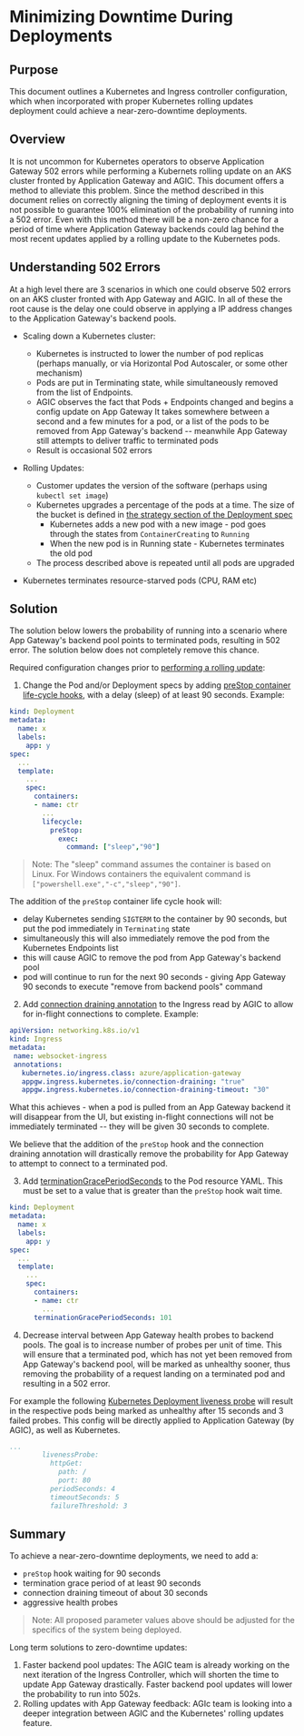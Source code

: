 # Minimizing Downtime During Deployments

## Purpose
This document outlines a Kubernetes and Ingress controller configuration, which when incorporated with proper Kubernetes rolling updates deployment could achieve a near-zero-downtime deployments.

## Overview
It is not uncommon for Kubernetes operators to observe Application Gateway 502 errors while performing a Kubernets rolling update on an AKS cluster fronted by Application Gateway and AGIC. This document offers a method to alleviate this problem. Since the method described in this document relies on correctly aligning the timing of deployment events it is not possible to guarantee 100% elimination of the probability of running into a 502 error. Even with this method there will be a non-zero chance for a period of time where Application Gateway backends could lag behind the most recent updates applied by a rolling update to the Kubernetes pods.

## Understanding 502 Errors
At a high level there are 3 scenarios in which one could observe 502 errors on an AKS cluster fronted with App Gateway and AGIC. In all of these the root cause is the delay one could observe in applying a IP address changes to the Application Gateway's backend pools.

  - Scaling down a Kubernetes cluster:
    - Kubernetes is instructed to lower the number of pod replicas (perhaps manually, or via Horizontal Pod Autoscaler, or some other mechanism)
    - Pods are put in Terminating state, while simultaneously removed from the list of Endpoints.
    - AGIC observes the fact that Pods + Endpoints changed and begins a config update on App Gateway
     It takes somewhere between a second and a few minutes for a pod, or a list of the pods to be removed from App Gateway's backend -- meanwhile App Gateway still attempts to deliver traffic to terminated pods
    - Result is occasional 502 errors

  - Rolling Updates:
      - Customer updates the version of the software (perhaps using `kubectl set image`)
      - Kubernetes upgrades a percentage of the pods at a time. The size of the bucket is defined in [the strategy section of the Deployment spec](https://kubernetes.io/docs/concepts/workloads/controllers/deployment/#updating-a-deployment)
         - Kubernetes adds a new pod with a new image - pod goes through the states from `ContainerCreating` to `Running`
         - When the new pod is in Running state - Kubernetes terminates the old pod
       - The process described above is repeated until all pods are upgraded

  - Kubernetes terminates resource-starved pods (CPU, RAM etc)


## Solution
The solution below lowers the probability of running into a scenario where App Gateway's backend pool points to terminated pods, resulting in 502 error. The solution below does not completely remove this chance.

Required configuration changes prior to [performing a rolling update](https://kubernetes.io/docs/tutorials/kubernetes-basics/update/update-intro/):


1. Change the Pod and/or Deployment specs by adding [preStop container life-cycle hooks](https://kubernetes.io/docs/concepts/containers/container-lifecycle-hooks/#container-hooks), with a delay (sleep) of at least 90 seconds.
Example:
```yaml
kind: Deployment
metadata:
  name: x
  labels:
    app: y
spec:
  ...
  template:
    ...
    spec:
      containers:
      - name: ctr
        ...
        lifecycle:
          preStop:
            exec:
              command: ["sleep","90"]
```


> Note: The "sleep" command assumes the container is based on Linux. For Windows containers the equivalent command is `["powershell.exe","-c","sleep","90"]`.

The addition of the `preStop` container life cycle hook will:
  - delay Kubernetes sending `SIGTERM` to the container by 90 seconds, but put the pod immediately in `Terminating` state
  - simultaneously this will also immediately remove the pod from the Kubernetes Endpoints list
  - this will cause AGIC to remove the pod from App Gateway's backend pool
  - pod will continue to run for the next 90 seconds - giving App Gateway 90 seconds to execute "remove from backend pools" command



2. Add [connection draining annotation](https://docs.microsoft.com/bs-latn-ba/azure/application-gateway/ingress-controller-annotations#connection-draining) to the Ingress read by AGIC to allow for in-flight connections to complete. Example:

```yaml
apiVersion: networking.k8s.io/v1
kind: Ingress
metadata:
 name: websocket-ingress
 annotations:
   kubernetes.io/ingress.class: azure/application-gateway
   appgw.ingress.kubernetes.io/connection-draining: "true"
   appgw.ingress.kubernetes.io/connection-draining-timeout: "30"
```

What this achieves - when a pod is pulled from an App Gateway backend it will disappear from the UI, but existing in-flight connections will not be immediately terminated -- they will be given 30 seconds to complete.

We believe that the addition of the `preStop` hook and the connection draining annotation will drastically remove the probability for App Gateway to attempt to connect to a terminated pod.


3. Add [terminationGracePeriodSeconds](https://kubernetes.io/docs/concepts/containers/container-lifecycle-hooks/#hook-handler-execution) to the Pod resource YAML. This must be set to a value that is greater than the `preStop` hook wait time.

```yaml
kind: Deployment
metadata:
  name: x
  labels:
    app: y
spec:
  ...
  template:
    ...
    spec:
      containers:
      - name: ctr
        ...
      terminationGracePeriodSeconds: 101
```

4. Decrease interval between App Gateway health probes to backend pools. The goal is to increase number of probes per unit of time. This will ensure that a terminated pod, which has not yet been removed from App Gateway's backend pool, will be marked as unhealthy sooner, thus removing the probability of a request landing on a terminated pod and resulting in a 502 error.

For example the following [Kubernetes Deployment liveness probe](https://kubernetes.io/docs/tasks/configure-pod-container/configure-liveness-readiness-startup-probes/) will result in the respective pods being marked as unhealthy after 15 seconds and 3 failed probes. This config will be directly applied to Application Gateway (by AGIC), as well as Kubernetes.

```yaml
...
        livenessProbe:
          httpGet:
            path: /
            port: 80
          periodSeconds: 4
          timeoutSeconds: 5
          failureThreshold: 3
```

## Summary
To achieve a near-zero-downtime deployments, we need to add a:
  - `preStop` hook waiting for 90 seconds
  - termination grace period of at least 90 seconds
  - connection draining timeout of about 30 seconds
  - aggressive health probes

> Note: All proposed parameter values above should be adjusted for the specifics of the system being deployed.


Long term solutions to zero-downtime updates:
  1. Faster backend pool updates: The AGIC team is already working on the next iteration of the Ingress Controller, which will shorten the time to update App Gateway drastically. Faster backend pool updates will lower the probability to run into 502s.
  2. Rolling updates with App Gateway feedback: AGIc team is looking into a deeper integration between AGIC and the Kubernetes' rolling updates feature.
